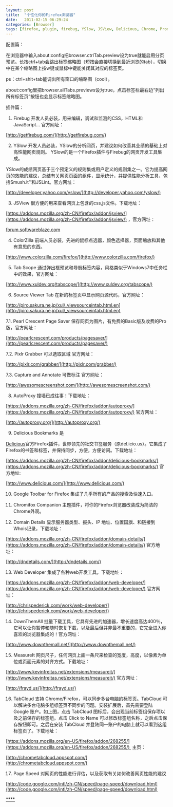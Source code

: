 ```yaml
---
layout: post
title:  "个性化你的Firefox浏览器"
date:   2011-02-15 06:29:24
categories: [Browser]
tags: [firefox, plugin, firebug, YSlow, JSView, Delicious, Chrome, Proxy]
---
```


配置篇：

在浏览器中输入about:config把browser.ctrlTab.preview设为true就能启用分页预览。长按ctrl+tab会跳出标签缩略图（短按会直接切换到最近浏览的tab），切换中在某个缩略图上按w键或鼠标中键能关闭其对应的标签页。

ps：ctrl+shit+tab能调出所有窗口的缩略图（cool）。

about:config里把browser.allTabs.previews设为true，点击标签栏最右边“列出所有标签页”按钮也会显示标签缩略图。 

插件篇：

1. Firebug 开发人员必装，用来编辑，调试和监测的CSS，HTML和JavaScript... 官方网址：

[http://getfirebug.com/](http://getfirebug.com/)

2. YSlow 开发人员必装，YSlow的分析网页，并建议如何改善其业绩的基础上对高性能网页规则。 YSlow的是一个Firefox插件与Firebug的网页开发工具集成。 

YSlow的成绩网页基于三个预定义的规则集或用户定义的规则集之一。它为提高网页的效能的建议，总结有关网页页面的组件，显示统计，并提供性能分析工具，包括Smush.it™和JSLint。官方网址：

[http://developer.yahoo.com/yslow/](http://developer.yahoo.com/yslow/)

3. JSView 很方便的用来查看网页上包含的css,js文件。下载地址：

[https://addons.mozilla.org/zh-CN/firefox/addon/jsview/](https://addons.mozilla.org/zh-CN/firefox/addon/jsview/) ，官方网址：

[forum.softwareblaze.com](forum.softwareblaze.com)

4. ColorZilla 前端人员必装，先进的鼠标点选器，颜色选择器，页面缩放和其他有意思的东西。

[http://www.colorzilla.com/firefox/](http://www.colorzilla.com/firefox/)

5. Tab Scope 通过弹出框预览和导航标签内容，风格类似于Windows7中任务栏中的效果，官方网址：

[http://www.xuldev.org/tabscope/](http://www.xuldev.org/tabscope/)

6. Source Viewer Tab 在新的标签页中显示网页源代码，官方网址：

[http://piro.sakura.ne.jp/xul/_viewsourceintab.html.en](http://piro.sakura.ne.jp/xul/_viewsourceintab.html.en)

7.1. Pearl Crescent Page Saver 保存网页为图片，有免费的Basic版及收费的Pro版，官方网址：

[http://pearlcrescent.com/products/pagesaver/](http://pearlcrescent.com/products/pagesaver/)

7.2. Pixlr Grabber 可以选取区域 官方网址：

[http://pixlr.com/grabber/](http://pixlr.com/grabber/)

7.3. Capture and Annotate 可做标注 官方网址：

[http://awesomescreenshot.com/](http://awesomescreenshot.com/)

8. AutoProxy 撞墙已成往事！下载地址：

[https://addons.mozilla.org/zh-CN/firefox/addon/autoproxy/](https://addons.mozilla.org/zh-CN/firefox/addon/autoproxy/) 官方网址：

[http://autoproxy.org/](http://autoproxy.org/)

9. Delicious Bookmarks 是

[Delicious](http://www.delicious.com/)官方Firefox插件，世界领先的社交书签服务（原del.icio.us）。它集成了Firefox的书签和标签，并保持同步，方便，方便访问。下载地址：

[https://addons.mozilla.org/zh-CN/firefox/addon/delicious-bookmarks/](https://addons.mozilla.org/zh-CN/firefox/addon/delicious-bookmarks/) 官方地址: 

[http://www.delicious.com/](http://www.delicious.com/)

10. Google Toolbar for Firefox 集成了几乎所有的产品的搜索及快速入口。

11. Chromifox Companion 主题插件，将你的Firefox浏览器改装成为简洁的Chrome外观。

12. Domain Details 显示服务器类型、报头、IP 地址、位置国旗、和链接到Whois记录，下载地址：

[https://addons.mozilla.org/zh-CN/firefox/addon/domain-details/](https://addons.mozilla.org/zh-CN/firefox/addon/domain-details/) 官方地址：

[http://dndetails.com/](http://dndetails.com/)

13. Web Developer 集成了各种web开发工具，下载地址：

[https://addons.mozilla.org/zh-CN/firefox/addon/web-developer/](https://addons.mozilla.org/zh-CN/firefox/addon/web-developer/) 官方网址：

[http://chrispederick.com/work/web-developer/](http://chrispederick.com/work/web-developer/)

14. DownThemAll 批量下载工具，它具有先进的加速器，增长速度高达400％，它可以让你暂停和随时恢复下载，以及最后但并非最不重要的，它完全进入你喜欢的浏览器集成的！官方网址：

[http://www.downthemall.net/](http://www.downthemall.net/)

15. MeasureIt 网页尺子，任何网页上画一条尺来检查的宽度，高度，以像素为单位或页面元素的对齐方式。下载地址：

[http://www.kevinfreitas.net/extensions/measureit/](http://www.kevinfreitas.net/extensions/measureit/) 官方网址：

[http://frayd.us/](http://frayd.us/)

16. TabCloud 支持 Chrome/Firefox，可以同步多台电脑的标签页。TabCloud 可以解决多台电脑多组标签页不同步的问题。安装扩展后，首先需要登陆 Google 账户。如上图，点击 TabCloud 图标后，会出现当前标签组保存项以及之前保存的标签组。点击 Click to Name 可以修改标签组名称，之后点击保存按钮即可。之后在安装 TabCloud 并登陆同一账户的电脑上就可以看到这组标签页了。下载地址：

[https://addons.mozilla.org/en-US/firefox/addon/268255/](https://addons.mozilla.org/en-US/firefox/addon/268255/)  主页：

[http://chrometabcloud.appspot.com/](http://chrometabcloud.appspot.com/)

17. Page Speed 对网页的性能进行评估，以及获取有关如何改善网页性能的建议

[http://code.google.com/intl/zh-CN/speed/page-speed/download.html](http://code.google.com/intl/zh-CN/speed/page-speed/download.html)

[****](http://chrispederick.com/work/web-developer/)